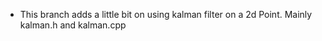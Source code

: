 * This branch adds a little bit on using kalman filter on a 2d Point. Mainly kalman.h and kalman.cpp
